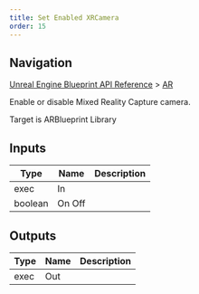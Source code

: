 ```yaml
---
title: Set Enabled XRCamera
order: 15
---
```

## Navigation

[Unreal Engine Blueprint API Reference](https://dev.epicgames.com/documentation/en-us/unreal-engine/BlueprintAPI) > [AR](https://dev.epicgames.com/documentation/en-us/unreal-engine/BlueprintAPI/AR)

Enable or disable Mixed Reality Capture camera.

Target is ARBlueprint Library

## Inputs

| Type | Name | Description |
| --- | --- | --- |
| exec | In |  |
| boolean | On Off |  |

## Outputs

| Type | Name | Description |
| --- | --- | --- |
| exec | Out |  |
